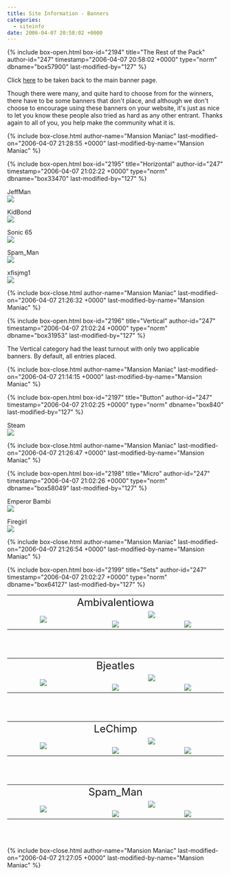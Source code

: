 ```yaml
---
title: Site Information - Banners
categories:
  - siteinfo
date: 2006-04-07 20:58:02 +0000
---
```

{% include box-open.html box-id="2194" title="The Rest of the Pack" author-id="247" timestamp="2006-04-07 20:58:02 +0000" type="norm" dbname="box57900" last-modified-by="127" %}
<p>
Click <a href="./index.html">here</a> to be taken back to the main banner page.
</p>

<p>
Though there were many, and quite hard to choose from for the winners, there have to be some banners that don't place, and although we don't choose to encourage using these banners on your website, it's just as nice to let you know these people also tried as hard as any other entrant.  Thanks again to all of you, you help make the community what it is.
</p>
{% include box-close.html author-name="Mansion Maniac" last-modified-on="2006-04-07 21:28:55 +0000" last-modified-by-name="Mansion Maniac" %}

{% include box-open.html box-id="2195" title="Horizontal" author-id="247" timestamp="2006-04-07 21:02:22 +0000" type="norm" dbname="box33470" last-modified-by="127" %}
<p>
JeffMan<br />
<img src="./images/individual/jeffman-horizontal.png" />
</p>

<p>
KidBond<br />
<img src="./images/individual/kidbond-horizontal.png" />
</p>

<p>
Sonic 65<br />
<img src="./images/individual/sonic65-horizontal.png" />
</p>

<p>
Spam_Man<br />
<img src="./images/individual/spam_man-horizontal.png" />
</p>

<p>
xfisjmg1<br />
<img src="./images/individual/xfisjmg1-horizontal.gif" />
</p>
{% include box-close.html author-name="Mansion Maniac" last-modified-on="2006-04-07 21:26:32 +0000" last-modified-by-name="Mansion Maniac" %}

{% include box-open.html box-id="2196" title="Vertical" author-id="247" timestamp="2006-04-07 21:02:24 +0000" type="norm" dbname="box31953" last-modified-by="127" %}
<p>
The Vertical category had the least turnout with only two applicable banners.  By default, all entries placed.
</p>
{% include box-close.html author-name="Mansion Maniac" last-modified-on="2006-04-07 21:14:15 +0000" last-modified-by-name="Mansion Maniac" %}

{% include box-open.html box-id="2197" title="Button" author-id="247" timestamp="2006-04-07 21:02:25 +0000" type="norm" dbname="box840" last-modified-by="127" %}
<p>
Steam<br />
<img src="./images/individual/steam-button.gif" />
</p>
{% include box-close.html author-name="Mansion Maniac" last-modified-on="2006-04-07 21:26:47 +0000" last-modified-by-name="Mansion Maniac" %}

{% include box-open.html box-id="2198" title="Micro" author-id="247" timestamp="2006-04-07 21:02:26 +0000" type="norm" dbname="box58049" last-modified-by="127" %}
<p>
Emperor Bambi<br />
<img src="./images/individual/emperor_bambi-micro.gif" />
</p>

<p>
Firegirl<br />
<img src="./images/individual/firegirl-micro.gif" />
</p>
{% include box-close.html author-name="Mansion Maniac" last-modified-on="2006-04-07 21:26:54 +0000" last-modified-by-name="Mansion Maniac" %}

{% include box-open.html box-id="2199" title="Sets" author-id="247" timestamp="2006-04-07 21:02:27 +0000" type="norm" dbname="box64127" last-modified-by="127" %}
<p>
<table align="center">
<tr>
<td colspan="3" align="center">
<font size="5">Ambivalentiowa</font>
</td>
</tr>
<tr align="center">
<td align="center" rowspan="2" width="300">
<img src="./images/sets/ambivalentiowa-vertical.jpg" />
</td>
<td align="center" valign="middle" colspan="2" width="300">
<img src="./images/sets/ambivalentiowa-horizontal.jpg" /></td>
</tr>
<tr>
<td align="center" valign="middle" width="300">
<img src="./images/sets/ambivalentiowa-button.jpg" />
</td>
<td align="center" valign="middle" width="300">
<img src="./images/sets/ambivalentiowa-micro.jpg" /></td>
</tr>
</table>
<br /><br />
</p>

<p>
<table align="center">
<tr>
<td colspan="3" align="center">
<font size="5">Bjeatles</font>
</td>
</tr>
<tr align="center">
<td align="center" rowspan="2" width="300">
<img src="./images/sets/bjeatles-vertical.gif" />
</td>
<td align="center" valign="middle" colspan="2" width="300">
<img src="./images/sets/bjeatles-horizontal.gif" /></td>
</tr>
<tr>
<td align="center" valign="middle" width="300">
<img src="./images/sets/bjeatles-button.gif" />
</td>
<td align="center" valign="middle" width="300">
<img src="./images/sets/bjeatles-micro.gif" /></td>
</tr>
</table>
<br /><br />
</p>

<p>
<table align="center">
<tr>
<td colspan="3" align="center">
<font size="5">LeChimp</font>
</td>
</tr>
<tr align="center">
<td align="center" rowspan="2" width="300">
<img src="./images/sets/lechimp-vertical.png" />
</td>
<td align="center" valign="middle" colspan="2" width="300">
<img src="./images/sets/lechimp-horizontal.png" /></td>
</tr>
<tr>
<td align="center" valign="middle" width="300">
<img src="./images/sets/lechimp-button.png" />
</td>
<td align="center" valign="middle" width="300">
<img src="./images/sets/lechimp-micro.png" /></td>
</tr>
</table>
<br /><br />
</p>

<p>
<table align="center">
<tr>
<td colspan="3" align="center">
<font size="5">Spam_Man</font>
</td>
</tr>
<tr align="center">
<td align="center" rowspan="2" width="300">
<img src="./images/sets/spam_man-vertical.png" />
</td>
<td align="center" valign="middle" colspan="2" width="300">
<img src="./images/sets/spam_man-horizontal.png" /></td>
</tr>
<tr>
<td align="center" valign="middle" width="300">
<img src="./images/sets/spam_man-button.png" />
</td>
<td align="center" valign="middle" width="300">
<img src="./images/sets/spam_man-micro.png" /></td>
</tr>
</table>
<br /><br />
</p>
{% include box-close.html author-name="Mansion Maniac" last-modified-on="2006-04-07 21:27:05 +0000" last-modified-by-name="Mansion Maniac" %}
